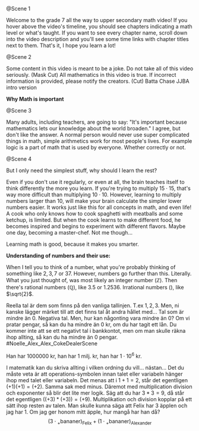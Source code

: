 @Scene 1

Welcome to the grade 7 all the way to upper secondary math video! If you hover above the video's timeline, you should see chapters indicating a math level or what's taught. If you want to see every chapter name, scroll down into the video description and you'll see some time links with chapter titles next to them. That's it, I hope you learn a lot!

@Scene 2

Some content in this video is meant to be a joke.
Do not take all of this video seriously.
(Mask Cut)
All mathematics in this video is true.
If incorrect information is provided, please notify the creators.
(Cut)
Batta Chase JJBA intro version

**Why Math is important**

@Scene 3

Many adults, including teachers, are going to say: "It's important because mathematics lets our knowledge about the world broaden." I agree, but don't like the answer.
A normal person would never use super complicated things in math, simple arithmetics work for most people's lives. For example logic is a part of math that is used by everyone. Whether correctly or not.

@Scene 4

But I only need the simplest stuff, why should I learn the rest?

Even if you don't use it regularly, or even at all, the brain teaches itself to think differently the more you learn. If you're trying to multiply $15 \cdot 15$, that's way more difficult than multiplying $10 \cdot 10$. However, learning to multiply numbers larger than $10$, will make your brain calculate the simpler lower numbers easier. It works just like this for all concepts in math, and even life! A cook who only knows how to cook spaghetti with meatballs and some ketchup, is limited. But when the cook learns to make different food, he becomes inspired and begins to experiment with different flavors. Maybe one day, becoming a master-chef. Not me though...

Learning math is good, because it makes you smarter.

**Understanding of numbers and their use:**

When I tell you to think of a number, what you're probably thinking of something like $2, 3, 7$ or $37$. However, numbers go further than this. Literally.
What you just thought of, was most likely an integer number ($\mathbb{Z}$).
Then there's rational numbers ($\mathbb{Q}$), like $3.5$ or $1.2536$.
Irrational numbers ($\mathbb{}$), like $\sqrt{2}$.

 Reella tal är dem som finns på den vanliga tallinjen. T.ex $1, 2, 3$. Men, ni kanske lägger märket till att det finns tal åt andra hållet med... Tal som är mindre än $0$. Negativa tal. Men, hur kan någonting vara mindre än $0$? Om vi pratar pengar, så kan du ha mindre än $0$ kr, om du har tagit ett lån. Du kommer inte att se ett  negativt tal i bankkontot, men om man skulle räkna ihop allting, så kan du ha mindre än $0$ pengar. #Noelle_Alex_Alex_CokeDealerScene

Han har $1000000$ kr, han har 1 milj. kr, han har $1 \cdot 10^6$ kr.

I matematik kan du skriva allting i vilken ordning du vill... nästan...
Det du måste veta är att operations-symbolen innan talet eller variabeln hänger ihop med talet eller variabeln. Det menas att i $1 + 1 = 2$, står det egentligen $(+1) (+1) = (+2)$.
Samma sak med minus. Däremot med multiplication division och exponenter så blir det lite mer logik. Säg att du har $3 * 3 = 9$, då står det egentligen $((+3) * (+3)) = (+9)$.
Multiplikation och division kopplar på ett sätt ihop resten av talen.
Man skulle kunna säga att Felix har 3 äpplen och jag har 1. Om jag ger honom mitt äpple, hur mangå har han då?
$$(3 \cdot {}_+\text{bananer})_{\text{Felix}} + (1 \cdot {}_+\text{bananer})_{\text{Alexander}}$$
